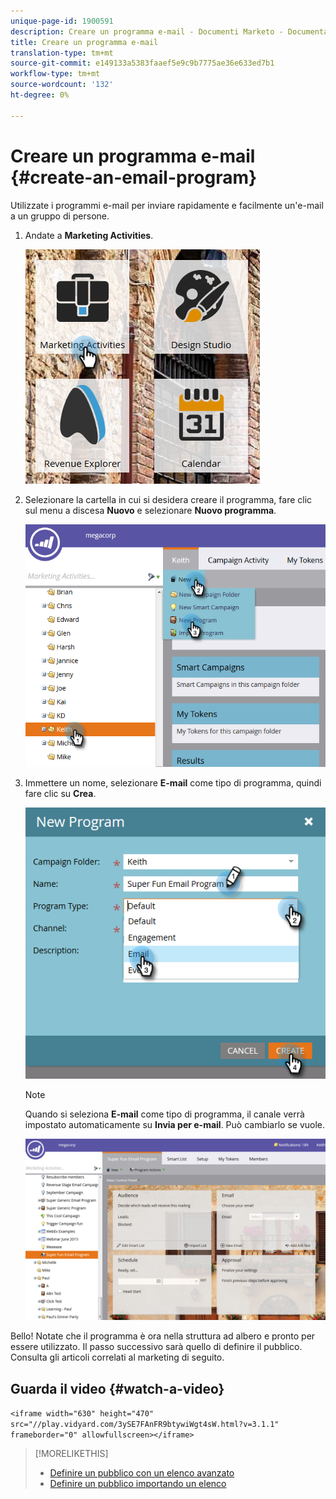 ```yaml
---
unique-page-id: 1900591
description: Creare un programma e-mail - Documenti Marketo - Documentazione prodotto
title: Creare un programma e-mail
translation-type: tm+mt
source-git-commit: e149133a5383faaef5e9c9b7775ae36e633ed7b1
workflow-type: tm+mt
source-wordcount: '132'
ht-degree: 0%

---
```



# Creare un programma e-mail {#create-an-email-program}

Utilizzate i programmi e-mail per inviare rapidamente e facilmente un&#39;e-mail a un gruppo di persone.

1. Andate a **Marketing Activities**.

   ![](assets/one.png)

1. Selezionare la cartella in cui si desidera creare il programma, fare clic sul menu a discesa **Nuovo** e selezionare **Nuovo programma**.

   ![](assets/two.png)

1. Immettere un nome, selezionare **E-mail** come tipo di programma, quindi fare clic su **Crea**.

   ![](assets/three.png)

   >[!NOTE]
   >
   >Quando si seleziona **E-mail** come tipo di programma, il canale verrà impostato automaticamente su **Invia per e-mail**. Può cambiarlo se vuole.

   ![](assets/four.png)

Bello! Notate che il programma è ora nella struttura ad albero e pronto per essere utilizzato. Il passo successivo sarà quello di definire il pubblico. Consulta gli articoli correlati al marketing di seguito.

## Guarda il video {#watch-a-video}

`<iframe width="630" height="470" src="//play.vidyard.com/3ySE7FAnFR9btywiWgt4sW.html?v=3.1.1" frameborder="0" allowfullscreen></iframe>`

>[!MORELIKETHIS]
>
>* [Definire un pubblico con un elenco avanzato](../../../../product-docs/email-marketing/email-programs/managing-people-in-email-programs/define-an-audience-with-a-smart-list.md)
>* [Definire un pubblico importando un elenco](../../../../product-docs/email-marketing/email-programs/managing-people-in-email-programs/define-an-audience-by-importing-a-list.md)

>



